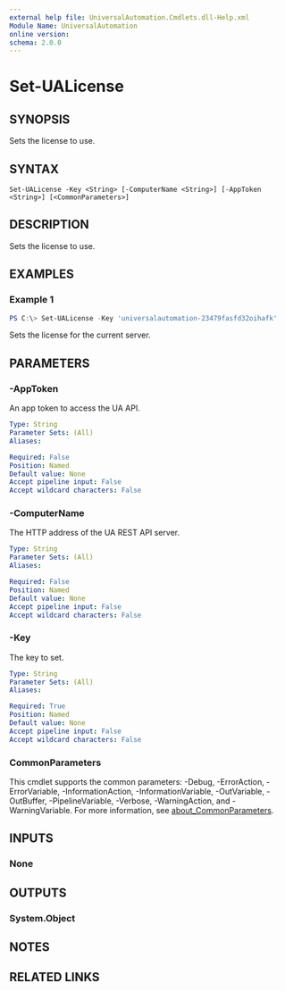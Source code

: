 ```yaml
---
external help file: UniversalAutomation.Cmdlets.dll-Help.xml
Module Name: UniversalAutomation
online version:
schema: 2.0.0
---
```


# Set-UALicense

## SYNOPSIS
Sets the license to use.

## SYNTAX

```
Set-UALicense -Key <String> [-ComputerName <String>] [-AppToken <String>] [<CommonParameters>]
```

## DESCRIPTION
Sets the license to use.

## EXAMPLES

### Example 1
```powershell
PS C:\> Set-UALicense -Key 'universalautomation-23479fasfd32oihafk'
```

Sets the license for the current server. 

## PARAMETERS

### -AppToken
An app token to access the UA API. 

```yaml
Type: String
Parameter Sets: (All)
Aliases:

Required: False
Position: Named
Default value: None
Accept pipeline input: False
Accept wildcard characters: False
```

### -ComputerName
The HTTP address of the UA REST API server.

```yaml
Type: String
Parameter Sets: (All)
Aliases:

Required: False
Position: Named
Default value: None
Accept pipeline input: False
Accept wildcard characters: False
```

### -Key
The key to set. 

```yaml
Type: String
Parameter Sets: (All)
Aliases:

Required: True
Position: Named
Default value: None
Accept pipeline input: False
Accept wildcard characters: False
```

### CommonParameters
This cmdlet supports the common parameters: -Debug, -ErrorAction, -ErrorVariable, -InformationAction, -InformationVariable, -OutVariable, -OutBuffer, -PipelineVariable, -Verbose, -WarningAction, and -WarningVariable. For more information, see [about_CommonParameters](http://go.microsoft.com/fwlink/?LinkID=113216).

## INPUTS

### None

## OUTPUTS

### System.Object
## NOTES

## RELATED LINKS
